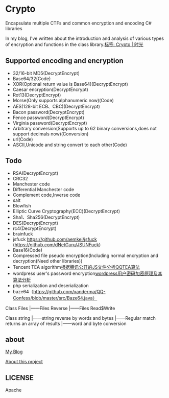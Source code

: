 # Crypto
Encapsulate multiple CTFs and common encryption and encoding C# libraries

In my blog, I've written about the introduction and analysis of various types of encryption and functions in the class library.[标签: Crypto | 时光](https://willv.cn/tags/Crypto/)

## Supported encoding and encryption
- 32/16-bit MD5(DecryptEncrypt)
- Base64/32(Code)
- XOR(Optional return value is Base64)(DecryptEncrypt)
- Caesar encryption(DecryptEncrypt)
- Rot13(DecryptEncrypt)
- Morse(Only supports alphanumeric now)(Code)
- AES(128-bit ECB、CBC)(DecryptEncrypt)
- Bacon password(DecryptEncrypt)
- Fence password(DecryptEncrypt)
- Virginia password(DecryptEncrypt)
- Arbitrary conversion(Supports up to 62 binary conversions,does not support decimals now)(Conversion)
- url(Code)
- ASCII,Unicode and string convert to each other(Code)

## Todo
- RSA(DecryptEncrypt)
- CRC32
- Manchester code
- Differential Manchester code
- Complement code,Inverse code
- salt
- Blowfish
- Elliptic Curve Cryptography(ECC)(DecryptEncrypt)
- Sha1、Sha256(DecryptEncrypt)
- DES(DecryptEncrypt)
- rc4(DecryptEncrypt)
- brainfuck
- jsfuck https://github.com/aemkei/jsfuck (https://github.com/dNetGuru/JSUNFuck)
- Base16(Code)
- Compressed file pseudo encryption(Including normal encryption and decryption(Need other libraries))
- Tencent TEA algorithm[根据腾讯公开的JS文件分析QQTEA算法](http://blog.csdn.net/gsls200808/article/details/70837455)
- wordpress user's password encryption[wordpress用户密码加密原理及其算法分析](https://blog.csdn.net/HK_JH/article/details/27368279)
- php serialization and deserialization
- baze64（https://github.com/xanderma/QQ-Confess/blob/master/src/Baze64.java）

Class Files
|——Files Reverse
|——Files Read$Write

Class string
|——string reverse by words and bytes
|——Regular match returns an array of results
|——word and byte conversion

## about
[My Blog](https://willv.cn)

[About this project](https://willv.cn/projects/Crypto)

## LICENSE
Apache